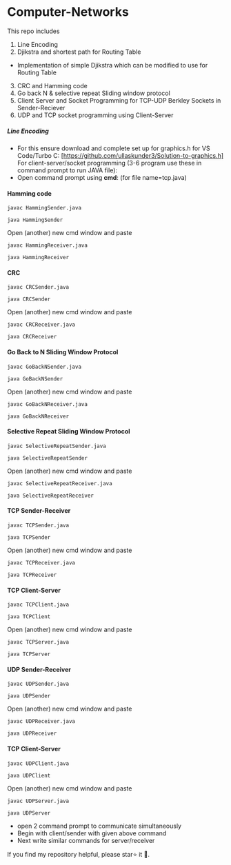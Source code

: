 # Computer-Networks
This repo includes
1. Line Encoding
2. Djikstra and shortest path for Routing Table
  - Implementation of simple Djikstra which can be modified to use for Routing Table
3. CRC and Hamming code
4. Go back N & selective repeat Sliding window protocol
5. Client Server and Socket Programming for TCP-UDP Berkley Sockets in Sender-Reciever 
6. UDP and TCP socket programming using Client-Server
##### Line Encoding
- For this ensure download and complete set up for graphics.h for VS Code/Turbo C: [https://github.com/ullaskunder3/Solution-to-graphics.h]
For client-server/socket programming (3-6 program use these in command prompt to run JAVA file):
- Open command prompt using **cmd**: (for file name=tcp.java)

#### Hamming code
```
javac HammingSender.java
```
```
java HammingSender
```
Open (another) new cmd window and paste
```
javac HammingReceiver.java
```
```
java HammingReceiver
```

#### CRC
```
javac CRCSender.java
```
```
java CRCSender
```
Open (another) new cmd window and paste
```
javac CRCReceiver.java
```
```
java CRCReceiver
```

#### Go Back to N Sliding Window Protocol
```
javac GoBackNSender.java
```
```
java GoBackNSender
```
Open (another) new cmd window and paste
```
javac GoBackNReceiver.java
```
```
java GoBackNReceiver
```

#### Selective Repeat Sliding Window Protocol
```
javac SelectiveRepeatSender.java
```
```
java SelectiveRepeatSender
```
Open (another) new cmd window and paste
```
javac SelectiveRepeatReceiver.java
```
```
java SelectiveRepeatReceiver
```

#### TCP Sender-Receiver 
```
javac TCPSender.java
```
```
java TCPSender
```
Open (another) new cmd window and paste
```
javac TCPReceiver.java
```
```
java TCPReceiver
```

#### TCP Client-Server
```
javac TCPClient.java
```
```
java TCPClient
```
Open (another) new cmd window and paste
```
javac TCPServer.java
```
```
java TCPServer
```

#### UDP Sender-Receiver 
```
javac UDPSender.java
```
```
java UDPSender
```
Open (another) new cmd window and paste
```
javac UDPReceiver.java
```
```
java UDPReceiver
```

#### TCP Client-Server 
```
javac UDPClient.java
```
```
java UDPClient
```
Open (another) new cmd window and paste
```
javac UDPServer.java
```
```
java UDPServer
```

- open 2 command prompt to communicate simultaneously
- Begin with client/sender  with given above command
- Next write similar commands for server/receiver

If you find my repository helpful, please star⭐ it 🌟.
